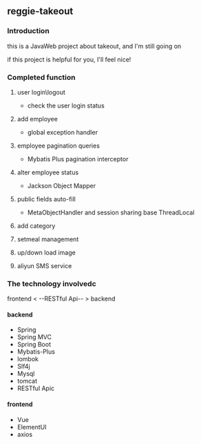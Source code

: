 ## reggie-takeout
### Introduction
this is a JavaWeb project about takeout, and I'm still going on

if this project is helpful for you, I'll feel nice!
### Completed function

1. user login\logout
     - check the user login status
   
2. add employee
   - global exception handler
   
3. employee pagination queries
   - Mybatis Plus pagination interceptor

4. alter employee status
   - Jackson Object Mapper
   
5. public fields auto-fill
   - MetaObjectHandler and session sharing base ThreadLocal 
   
6. add category

7. setmeal management

8. up/down load image

9. aliyun SMS service
### The technology involvedc

frontend < --RESTful Api-- > backend

#### backend
- Spring
- Spring MVC
- Spring Boot
- Mybatis-Plus
- lombok
- Slf4j
- Mysql
- tomcat
- RESTful Apic

#### frontend
- Vue
- ElementUI
- axios